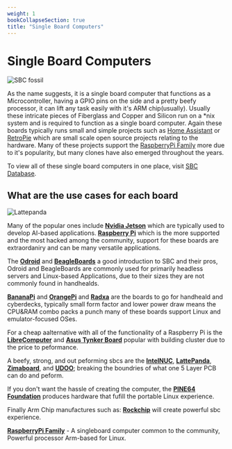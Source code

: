 ```yaml
---
weight: 1
bookCollapseSection: true
title: "Single Board Computers"
---
```


# Single Board Computers

![SBC fossil](/electrical-book/img/sbchistory.JPG)

As the name suggests, it is a single board computer that functions as a Microcontroller, having a GPIO pins on the side and a pretty beefy processor, it can lift any task easily with it's ARM chip(usually). Usually these intricate pieces of Fiberglass and Copper and Silicon run on a *nix system and is required to function as a single board computer. Again these boards typically runs small and simple projects such as [Home Assistant](https://www.home-assistant.io/) or [RetroPie](https://retropie.org.uk/) which are small scale open source projects relating to the hardware. Many of these projects support the [RaspberryPi Family](/electrical-book/docs/sbc/raspberrypi) more due to it's popularity, but many clones have also emerged throughout the years.   

To view all of these single board computers in one place, visit [SBC Database](https://hackerboards.com/ "boardsdb.com").   

## What are the use cases for each board

![Lattepanda](/electrical-book/img/lattepanda.jpg)

Many of the popular ones include **[Nvidia Jetson](https://developer.nvidia.com/embedded/jetson-developer-kits)** which are typically used to develop AI-based applications. **[Raspberry Pi](https://www.raspberrypi.com/products/)** which is the more supported and the most hacked among the community, support for these boards are extraordaniry and can be many versatile applications. 

The **[Odroid](https://www.hardkernel.com/product/)** and **[BeagleBoards](https://www.beagleboard.org/boards)** a good introduction to SBC and their pros, Odroid and BeagleBoards are commonly used for primarily headless servers and Linux-based Applications, due to their sizes they are not commonly found in handhealds.  
 
**[BananaPi](https://www.banana-pi.org/en/banana-pi-sbcs/)** and **[OrangePi](http://www.orangepi.org/html/hardWare/computerAndMicrocontrollers/index.html)** and **[Radxa](https://radxa.com/products)** are the boards to go for handheald and cyberdecks, typically small form factor and lower power draw means the CPU&RAM combo packs a punch many of these boards support Linux and emulator-focused OSes.  

For a cheap aalternative with all of the functionality of a Raspberry Pi is the **[LibreComputer](https://libre.computer/products/aml-s905x-cc/)** and **[Asus Tynker Board](https://www.asus.com/us/networking-iot-servers/aiot-industrial-solutions/all-series/tinker-board/)** popular with building cluster due to the price to peformance.  

A beefy, strong, and out peforming sbcs are the **[IntelNUC](https://www.intel.com/content/www/us/en/products/details/nuc/boards/products.html)**, **[LattePanda](https://www.lattepanda.com/)**, **[Zimaboard](https://www.zimaboard.com/zimaboard/product)**, and **[UDOO](https://www.udoo.org/discover-the-udoo-bolt/)**; breaking the boundries of what one 5 Layer PCB can do and peform.  

If you don't want the hassle of creating the computer, the **[PINE64 Foundation](https://pine64.com/)** produces hardware that fufill the portable Linux experience.  

Finally Arm Chip manufactures such as: **[Rockchip](https://www.aliexpress.us/item/2255799937473030.html?ws_ab_test=searchweb0_0%2Csearchweb201602_0%2Csearchweb201603_0%2CppcSwitch_0&algo_pvid=efd5558c-ecb4-451c-92d7-2dcd081f8841&algo_expid=efd5558c-ecb4-451c-92d7-2dcd081f8841-13&gatewayAdapt=glo2usa4itemAdapt)** will create powerful sbc experience.  



**[RaspberryPi Family](/electrical-book/docs/sbc/raspberrypi)** - A singleboard computer common to the community, Powerful processor Arm-based for Linux. 
